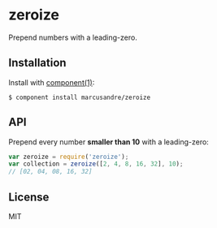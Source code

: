 
# zeroize

  Prepend numbers with a leading-zero.

## Installation

  Install with [component(1)](http://component.io):

    $ component install marcusandre/zeroize

## API

  Prepend every number **smaller than 10** with a leading-zero:

  ```js
  var zeroize = require('zeroize');
  var collection = zeroize([2, 4, 8, 16, 32], 10);
  // [02, 04, 08, 16, 32]
  ```

## License

  MIT